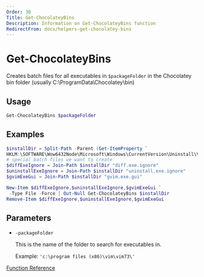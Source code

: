 ```yaml
---
Order: 30
Title: Get-ChocolateyBins
Description: Information on Get-ChocolateyBins function
RedirectFrom: docs/helpers-get-chocolatey-bins
---
```


# Get-ChocolateyBins

Creates batch files for all executables in `$packageFolder` in the Chocolatey bin folder (usually C:\ProgramData\Chocolatey\bin)

## Usage

```powershell
Get-ChocolateyBins $packageFolder
```

## Examples

```powershell
$installDir = Split-Path -Parent (Get-ItemProperty `
HKLM:\SOFTWARE\Wow6432Node\Microsoft\Windows\CurrentVersion\Uninstall\Vim UninstallString).UninstallString
# special batch files we want to create
$diffExeIgnore = Join-Path $installDir "diff.exe.ignore"
$uninstallExeIgnore = Join-Path $installDir "uninstall.exe.ignore"
$gvimExeGui = Join-Path $installDir "gvim.exe.gui"

New-Item $diffExeIgnore,$uninstallExeIgnore,$gvimExeGui `
 -Type File -Force | Out-Null Get-ChocolateyBins $installDir
Remove-Item $diffExeIgnore,$uninstallExeIgnore,$gvimExeGui
```

## Parameters
* `-packageFolder`

    This is the name of the folder to search for executables in.

    Example: `'c:\program files (x86)\vim\vim73\'`

[Function Reference](./)